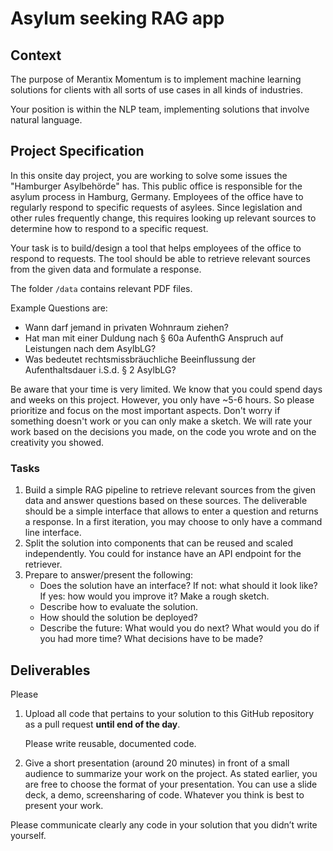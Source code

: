 # Asylum seeking RAG app

## Context

The purpose of Merantix Momentum is to implement machine learning solutions for clients with all sorts of use cases in all kinds of industries.

Your position is within the NLP team, implementing solutions that involve natural language.

## Project Specification

In this onsite day project, you are working to solve some issues the "Hamburger Asylbehörde" has. This public office is responsible for the asylum process in Hamburg, Germany. Employees of the office have to regularly respond to specific requests of asylees. Since legislation and other rules frequently change, this requires looking up relevant sources to determine how to respond to a specific request.

Your task is to build/design a tool that helps employees of the office to respond to requests. The tool should be able to retrieve relevant sources from the given data and formulate a response.

The folder `/data` contains relevant PDF files.

Example Questions are:

- Wann darf jemand in privaten Wohnraum ziehen?
- Hat man mit einer Duldung nach § 60a AufenthG Anspruch auf Leistungen nach dem AsylbLG?
- Was bedeutet rechtsmissbräuchliche Beeinflussung der Aufenthaltsdauer i.S.d. § 2 AsylbLG?

Be aware that your time is very limited. We know that you could spend days and weeks on this project. However, you only have ~5-6 hours.
So please prioritize and focus on the most important aspects. Don't worry if something doesn't work or you can only make a sketch. We will rate your work based on the decisions you made, on the code you wrote and on the creativity you showed.

### Tasks

1. Build a simple RAG pipeline to retrieve relevant sources from the given data and answer questions based on these sources. The deliverable should be a simple interface that allows to enter a question and returns a response. In a first iteration, you may choose to only have a command line interface.
2. Split the solution into components that can be reused and scaled independently. You could for instance have an API endpoint for the retriever.
3. Prepare to answer/present the following:
   - Does the solution have an interface? If not: what should it look like? If yes: how would you improve it? Make a rough sketch.
   - Describe how to evaluate the solution.
   - How should the solution be deployed?
   - Describe the future: What would you do next? What would you do if you had more time? What decisions have to be made?

## Deliverables

Please

1. Upload all code that pertains to your solution to this GitHub repository as a pull request **until end of the day**.

   Please write reusable, documented code.

2. Give a short presentation (around 20 minutes) in front of a small audience to summarize your work on the project.
   As stated earlier, you are free to choose the format of your presentation. You can use a slide deck, a demo, screensharing of code.
   Whatever you think is best to present your work.

Please communicate clearly any code in your solution that you didn’t write yourself.
